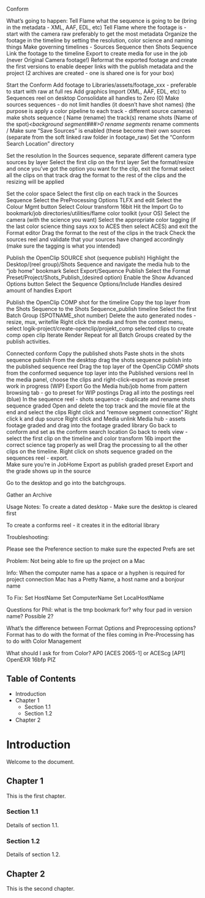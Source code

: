 








Conform

What’s going to happen:
Tell Flame what the sequence is going to be (bring in the metadata - XML, AAF, EDL, etc)
Tell Flame where the footage is - start with the camera raw preferably to get the most metadata
Organize the footage in the timeline by setting the resolution, color science and naming things
Make governing timelines - Sources Sequence then Shots Sequence
Link the footage to the timeline
Export to create media for use in the job (never Original Camera footage!)
Reformat the exported footage and create the first versions to enable deeper links with the publish metadata and the project
(2 archives are created - one is shared one is for your box)



Start the Conform
Add footage to Libraries/assets/footage_xxx - preferable to start with raw at full res
Add graphics
Import (XML, AAF, EDL, etc) to Sequences reel on desktop
Consolidate all handles to Zero (0)
Make sources sequences - do not limit handles (it doesn’t have shot names) (the purpose is apply a color pipeline to each track - different source cameras)
make shots sequence (
Name (rename) the track(s)
rename shots (Name of the spot)_<background segment###>0
rename segments <shot name>_<track name>
rename comments <tape reel source>/<source name>
Make sure “Save Sources” is enabled (these become their own sources (separate from the soft linked raw folder in footage_raw)
Set the “Conform Search Location” directory


Set the resolution
In the Sources sequence, separate different camera type sources by layer
Select the first clip on the first layer
Set the format/resize and once you’ve got the option you want for the clip, exit the format
select all the clips on that track
drag the format to the rest of the clips and the resizing will be applied

Set the color space
Select the first clip on each track in the Sources Sequence
Select the PreProcessing Options TLFX and edit
Select the Colour Mgmt button
Select Colour transform 16bit
Hit the Import
Go to bookmark/job directories/utilities/flame color toolkit (your OS)
Select the camera (with the science you want)
Select the appropriate color tagging (if the last color science thing says xxx to ACES then select ACES) and exit the Format editor
Drag the format to the rest of the clips in the track
Check the sources reel and validate that your sources have changed accordingly (make sure the tagging is what you intended)

Publish the OpenClip SOURCE shot (sequence publish)
Highlight the Desktop/(reel group)/Shots Sequence and navigate the media hub to the “job home” bookmark
Select Export/Sequence Publish 
Select the Format Preset/Project/Shots_Publish_(desired option)
Enable the Show Advanced Options button
Select the Sequence Options/Include Handles desired amount of handles
Export

Publish the OpenClip COMP shot for the timeline
Copy the top layer from the Shots Sequence to the Shots Sequence_publish timeline
Select the first Batch Group (SPOTNAME_shot number) 
Delete the auto generated nodes - resize, mux, writefile
Right click the media and from the context menu, select logik-project/create-openclip/projekt_comp selected clips to create comp open clip
Iterate
Render
Repeat for all Batch Groups created by the publish activities.

Connected conform
Copy the published shots
Paste shots in the shots sequence publish
From the desktop drag the shots sequence publish into the published sequence reel
Drag the top layer of the OpenClip COMP shots from the conformed sequence top layer into the Published versions reel
In the media panel, choose the clips and right-click-export as movie preset work in progress (WIP)
Export
Go the Media hub/job home
from pattern browsing tab - go to preset for WIP postings
Drag all into the postings reel (blue)
In the sequence reel - shots sequence - duplicate and rename shots sequence graded
Open and delete the top track and the movie file at the end and select the clips
Right click and “remove segment connection”
Right click k and dup source
Right click and Media unlink
Media hub - assets footage graded and drag into the footage graded library
Go back to conform and set as the conform search location
Go back to reels view - select the first clip on the timeline and color transform 16b import the correct science tag properly as well
Drag the processing to all the other clips on the timeline.
Right click on shots sequence graded on the sequences reel - export.  
Make sure you’re in JobHome
Export as publish graded preset
Export and the grade shows up in the source

Go to the desktop and go into the batchgroups.  

Gather an Archive


Usage Notes:
To create a dated desktop - Make sure the desktop is cleared first

To create a conforms reel - it creates it in the editorial library


Troubleshooting:


Please see the Preference section to make sure the expected Prefs are set



Problem:
Not being able to fire up the project on a Mac

Info:
When the computer name has a space or a hyphen
<workstation name> is required for project connection
Mac has a Pretty Name, a host name and a bonjour name

To Fix:
Set HostName
Set ComputerName
Set LocalHostName


Questions for Phil:
what is the tmp bookmark for?
why four pad in version name?  Possible 2?


What’s the difference between Format Options and Preprocessing options?
Format has to do with the format of the files coming in
Pre-Processing has to do with Color Management


What should I ask for from Color?
AP0 [ACES 2065-1] or ACEScg [AP1]
OpenEXR 16bfp PIZ





## Table of Contents
- Introduction
- Chapter 1
  - Section 1.1
  - Section 1.2
- Chapter 2

# Introduction
Welcome to the document.

## Chapter 1
This is the first chapter.

### Section 1.1
Details of section 1.1.

### Section 1.2
Details of section 1.2.

## Chapter 2
This is the second chapter.




